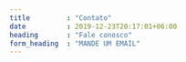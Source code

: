 ```yaml
---
title         : "Contato"
date          : 2019-12-23T20:17:01+06:00
heading       : "Fale conosco"
form_heading  : "MANDE UM EMAIL"
---
```


